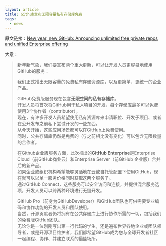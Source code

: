 ```yaml
---
layout: article
title: Github宣布无限容量私有存储库免费
tags:
  - news
---
```


<!--more-->

原文链接：[New year, new GitHub: Announcing unlimited free private repos and unified Enterprise offering](https://blog.github.com/2019-01-07-new-year-new-github/)

大意：  

> 新年新气象，我们要宣布两个重大更新，可以让开发人员更容易地使用GitHub的服务：
> 
> 我们正式推出无限容量的免费私有存储资源库，以及更简单、更统一的企业产品。 
>  
> GitHub免费版服务现在包含**无限空间的私有存储库**。  
开发人员将首次将GitHub用于私人项目的开发，每个存储库最多可以免费使用3个协作者（contributor）。  
现在，有许多开发人员希望使用私有资源库来申请职位、开发子项目、或者在公开发布之前私下尝试开发的一些东西。  
从今天开始，这些应用场景都可以在GitHub上免费使用。  
同时，公共存储库仍然是免费的（与之前相比没有变化）可以包含无限数量的合作者。
> 
> 在Github企业版服务方面，此次推出的**GitHub Enterprise**是Enterprise Cloud（前GitHub商业云）和Enterprise Server（前GitHub 企业版）合并后的新产品。  
如果企业或组织机构希望能够灵活地在云或自托管配置下使用GitHub，现在就可以以单一服务价格同时获取这两个服务了。  
通过GitHub Connect，这些服务可以安全访问和连接，并提供混合服务选项，开发人员可以跨两种环境进行无缝开发。
> 
> GitHub Pro（前身为GitHubDeveloper）和GitHub团队也可供需要专业编码和协作功能的开发人员和团队使用。  
当然，开源贡献者仍将拥有在公共存储库上进行协作所需的一切，包括我们的免费版GitHub团队。  
无论你是一位刚刚写出第一行代码的学生，还是遍布世界各地企业或团队领导者，或是开源项目维护者，我们都希望GitHub成为您与全球开发者社区一起编程、协作、并建立联系的最佳场所。
